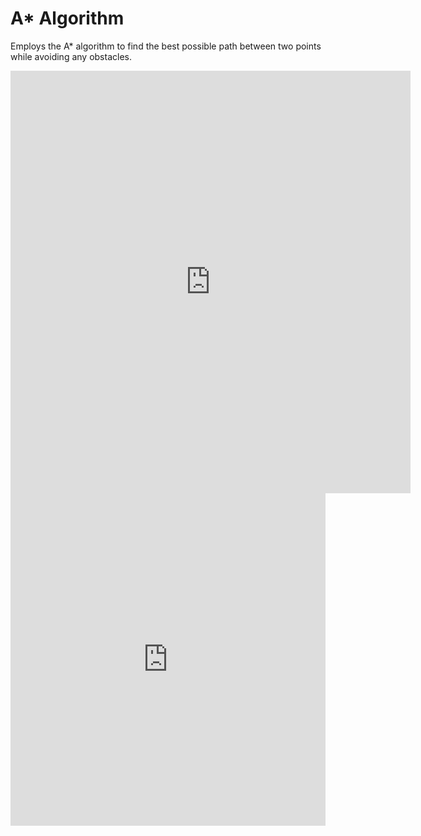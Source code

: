 # A* Algorithm
Employs the A* algorithm to find the best possible path between two points while avoiding any obstacles.

<iframe src='https://gfycat.com/ifr/DirectHeartyIvorygull' frameborder='0' scrolling='no' allowfullscreen width='640' height='676'></iframe>


<div style='position:relative; padding-bottom:105.56%'><iframe src='https://gfycat.com/ifr/DirectHeartyIvorygull' frameborder='0' scrolling='no' width='100%' height='100%' style='position:absolute;top:0;left:0;' allowfullscreen></iframe></div>
